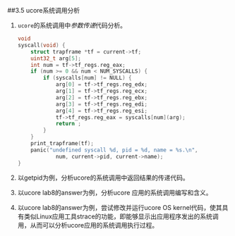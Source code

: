 ##3.5 ucore系统调用分析
1. `ucore`的系统调用中*参数传递*代码分析。

    ```C
    void
    syscall(void) {
        struct trapframe *tf = current->tf;
        uint32_t arg[5];
        int num = tf->tf_regs.reg_eax;
        if (num >= 0 && num < NUM_SYSCALLS) {
            if (syscalls[num] != NULL) {
                arg[0] = tf->tf_regs.reg_edx;
                arg[1] = tf->tf_regs.reg_ecx;
                arg[2] = tf->tf_regs.reg_ebx;
                arg[3] = tf->tf_regs.reg_edi;
                arg[4] = tf->tf_regs.reg_esi;
                tf->tf_regs.reg_eax = syscalls[num](arg);
                return ;
            }
        }
        print_trapframe(tf);
        panic("undefined syscall %d, pid = %d, name = %s.\n",
                num, current->pid, current->name);
    }
    ```
2. 以getpid为例，分析ucore的系统调用中返回结果的传递代码。
3. 以ucore lab8的answer为例，分析ucore 应用的系统调用编写和含义。
4. 以ucore lab8的answer为例，尝试修改并运行ucore OS kernel代码，使其具有类似Linux应用工具strace的功能，即能够显示出应用程序发出的系统调用，从而可以分析ucore应用的系统调用执行过程。


